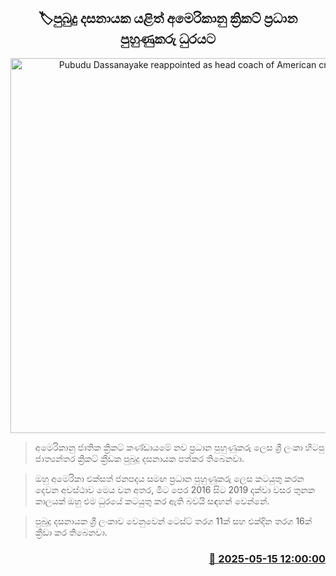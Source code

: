 <p align='center'><b><h2 align='center' title='Pubudu Dassanayake reappointed as head coach of American cricket'>🏷‍පුබුදු දසනායක යළිත් අමෙරිකානු ක්‍රිකට් ප්‍රධාන පුහුණුකරු ධුරයට</h2></b></p>
<p align='center'><img src='https://helakuru.sgp1.cdn.digitaloceanspaces.com/esana/images/lib/pubudu-rathnayake-ui.jpg' width='600' alt='Pubudu Dassanayake reappointed as head coach of American cricket'></p>

> අමෙරිකානු ජාතික ක්‍රිකට් කණ්ඩායමේ නව ප්‍රධාන පුහුණුකරු ලෙස ශ්‍රී ලංකා හිටපු ජාත්‍යන්තර ක්‍රිකට් ක්‍රීඩක පුබුදු දසනායක පත්කර තිබෙනවා.

> ඔහු අමෙරිකා එක්සත් ජනපදය සමඟ ප්‍රධාන පුහුණුකරු ලෙස කටයුතු කරන දෙවන අවස්ථාව මෙය වන අතර, මීට පෙර 2016 සිට 2019 දක්වා වසර තුනක කාලයක් ඔහු එම ධුරයේ කටයුතු කර ඇති බවයි සඳහන් වෙන්නේ.

> පුබුදු දසනායක ශ්‍රී ලංකාව වෙනුවෙන් ටෙස්ට් තරග 11ක් සහ එක්දින තරග 16ක් ක්‍රීඩා කර තිබෙනවා.



<h3 align='right'><a href='https://www.helakuru.lk/esana/p/110102/'>📅 2025-05-15 12:00:00</a></h3>
